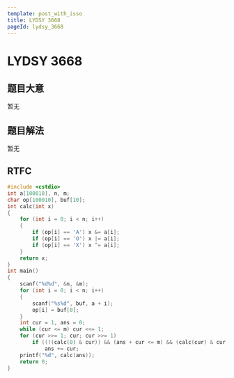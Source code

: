 ```yaml
---
template: post_with_isso
title: LYDSY 3668
pageId: lydsy_3668
---
```


# LYDSY 3668
<span id="poem"></span><script>$(function(){$.ajax('/api/poem?rnd='+Date.now()+Math.random()).done(function(data){$('#poem').text(data);});});</script>
## 题目大意
暂无

## 题目解法
暂无

## RTFC

```cpp
#include <cstdio>
int a[100010], n, m;
char op[100010], buf[10];
int calc(int x)
{
    for (int i = 0; i < n; i++)
    {
        if (op[i] == 'A') x &= a[i];
        if (op[i] == 'O') x |= a[i];
        if (op[i] == 'X') x ^= a[i];
    }
    return x;
}
int main()
{
    scanf("%d%d", &n, &m);
    for (int i = 0; i < n; i++)
    {
        scanf("%s%d", buf, a + i);
        op[i] = buf[0];
    }
    int cur = 1, ans = 0;
    while (cur <= m) cur <<= 1;
    for (cur >>= 1; cur; cur >>= 1)
        if ((!(calc(0) & cur)) && (ans + cur <= m) && (calc(cur) & cur))
            ans += cur;
    printf("%d", calc(ans));
    return 0;
}
```
<div id="__comment"></div>
